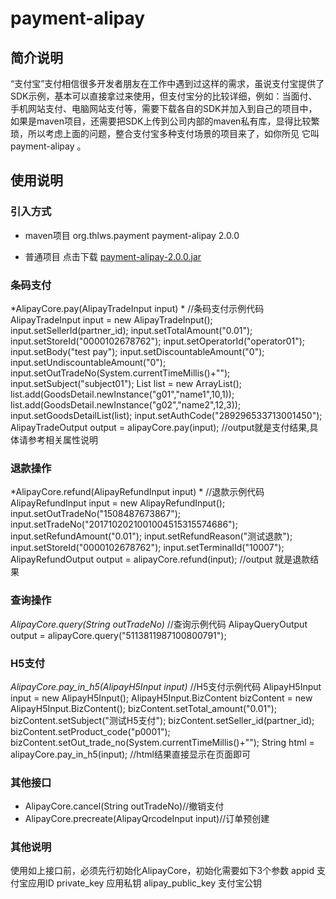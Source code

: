 # payment-alipay 
## 简介说明
“支付宝”支付相信很多开发者朋友在工作中遇到过这样的需求，虽说支付宝提供了SDK示例，基本可以直接拿过来使用，但支付宝分的比较详细，例如：当面付、手机网站支付、电脑网站支付等，需要下载各自的SDK并加入到自己的项目中，如果是maven项目，还需要把SDK上传到公司内部的maven私有库，显得比较繁琐，所以考虑上面的问题，整合支付宝多种支付场景的项目来了，如你所见 它叫 payment-alipay 。
## 使用说明
### 引入方式
- maven项目
	<dependency>
	<groupId>org.thlws.payment</groupId>
	<artifactId>payment-alipay</artifactId>
	<version>2.0.0</version>
	</dependency>

- 普通项目
点击下载 [payment-alipay-2.0.0.jar](www.baidu.com)
### 条码支付
*AlipayCore.pay(AlipayTradeInput input) *
	//条码支付示例代码
	AlipayTradeInput input = new AlipayTradeInput();
	input.setSellerId(partner_id);
	input.setTotalAmount("0.01");
	input.setStoreId("0000102678762");
	input.setOperatorId("operator01");
	input.setBody("test pay");
	input.setDiscountableAmount("0");
	input.setUndiscountableAmount("0");
	input.setOutTradeNo(System.currentTimeMillis()+"");
	input.setSubject("subject01");
	List<GoodsDetail> list = new ArrayList<GoodsDetail>();
	list.add(GoodsDetail.newInstance("g01","name1",10,1));
	list.add(GoodsDetail.newInstance("g02","name2",12,3));
	input.setGoodsDetailList(list);
	input.setAuthCode("289296533713001450");
	AlipayTradeOutput output = alipayCore.pay(input);
	//output就是支付结果,具体请参考相关属性说明

### 退款操作
*AlipayCore.refund(AlipayRefundInput input) *
	//退款示例代码
	AlipayRefundInput input = new AlipayRefundInput();
	input.setOutTradeNo("1508487673867");
	input.setTradeNo("2017102021001004515315574686");
	input.setRefundAmount("0.01");
	input.setRefundReason("测试退款");
	input.setStoreId("0000102678762");
	input.setTerminalId("10007");
	AlipayRefundOutput output = alipayCore.refund(input);
	//output 就是退款结果

### 查询操作
*AlipayCore.query(String outTradeNo)*
	//查询示例代码
	AlipayQueryOutput output = alipayCore.query("5113811987100800791");

### H5支付
*AlipayCore.pay_in_h5(AlipayH5Input  input)*
	//H5支付示例代码
	AlipayH5Input input = new AlipayH5Input();
	AlipayH5Input.BizContent bizContent = new AlipayH5Input.BizContent();
	bizContent.setTotal_amount("0.01");
	bizContent.setSubject("测试H5支付");
	bizContent.setSeller_id(partner_id);
	bizContent.setProduct_code("p0001");
	bizContent.setOut_trade_no(System.currentTimeMillis()+"");
	String html = alipayCore.pay_in_h5(input);
	//html结果直接显示在页面即可

### 其他接口
- AlipayCore.cancel(String outTradeNo)//撤销支付
- AlipayCore.precreate(AlipayQrcodeInput input)//订单预创建

### 其他说明
使用如上接口前，必须先行初始化AlipayCore，初始化需要如下3个参数
appid 支付宝应用ID
private_key 应用私钥
alipay_public_key 支付宝公钥

